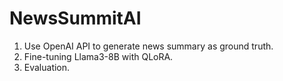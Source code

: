 # NewsSummitAI

1. Use OpenAI API to generate news summary as ground truth.
2. Fine-tuning Llama3-8B with QLoRA.
3. Evaluation.

